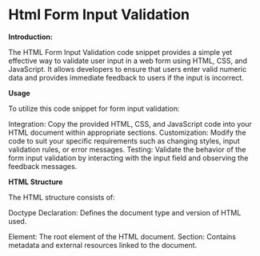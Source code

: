 # Html Form Input Validation 

**Introduction:**

The HTML Form Input Validation code snippet provides a simple yet effective way to validate user input in a web form using HTML, CSS, and JavaScript. It allows developers to ensure that users enter valid numeric data and provides immediate feedback to users if the input is incorrect.

**Usage**

To utilize this code snippet for form input validation:

Integration: Copy the provided HTML, CSS, and JavaScript code into your HTML document within appropriate sections.
Customization: Modify the code to suit your specific requirements such as changing styles, input validation rules, or error messages.
Testing: Validate the behavior of the form input validation by interacting with the input field and observing the feedback messages.

**HTML Structure**

The HTML structure consists of:

Doctype Declaration: Defines the document type and version of HTML used.
<html> Element: The root element of the HTML document.
<head> Section: Contains metadata and external resources linked to the document.
<style> Element: Defines CSS styles to be applied to elements within the document.
<body> Section: Contains the visible content of the HTML document.
Prompt Text: Instructs the user to enter a number.
Input Field: Allows the user to input numeric data.
Validation Placeholder: An area to display validation messages.

**JavaScript Functionality**

The JavaScript code provides real-time validation of user input:

val(x) Function: This function is triggered when the user types in the input field.
Parameter: x represents the input element.
Input Validation:
Checks if the input is not a number using the isNaN() function.
Displays a message if non-numeric characters are entered.
Checks if the length of the input is greater than 10 digits and displays a message if it exceeds this limit.
Clears any previous validation messages if the input is valid.

**Customization Options**

Styling: Modify the CSS styles to change the appearance of elements such as font, color, and alignment.
Validation Rules: Adjust the JavaScript function to implement custom validation rules based on specific requirements.
Error Messages: Customize the error messages displayed to users to provide clear guidance on input requirements.

**Compatibility**

This code snippet is compatible with modern web browsers that support HTML5, CSS3, and JavaScript, ensuring a consistent user experience across different platforms.

**Conclusion**

The HTML Form Input Validation code snippet offers a straightforward solution for implementing input validation in web forms. By integrating this code into your web projects, you can enhance user experience by providing instant feedback on input correctness, leading to improved data quality and user satisfaction.
